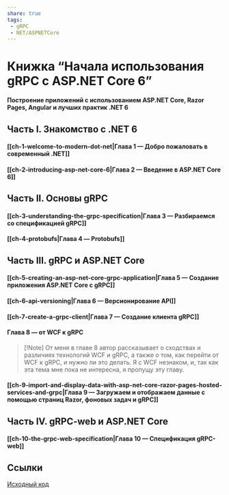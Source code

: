 ```yaml
---
share: true
tags:
 - gRPC
 - NET/ASPNETCore
---
```

# Книжка “Начала использования gRPC с ASP.NET Core 6”
**Построение приложений с использованием ASP.NET Core, Razor Pages, Angular и лучших практик .NET 6**

## Часть I. Знакомство с .NET 6
#### [[ch-1-welcome-to-modern-dot-net|Глава 1 — Добро пожаловать в современный .NET]]
#### [[ch-2-introducing-asp-net-core-6|Глава 2 — Введение в ASP.NET Core 6]]
## Часть II. Основы gRPC
#### [[ch-3-understanding-the-grpc-specification|Глава 3 — Разбираемся со спецификацией gRPC]]
#### [[ch-4-protobufs|Глава 4 — Protobufs]]
## Часть III. gRPC и ASP.NET Core
#### [[ch-5-creating-an-asp-net-core-grpc-application|Глава 5 — Создание приложения ASP.NET Core с gRPC]]
#### [[ch-6-api-versioning|Глава 6 — Версионирование API]]
#### [[ch-7-create-a-grpc-client|Глава 7 — Создание клиента gRPC]]
#### Глава 8 — от WCF к gRPC
> [!Note] От меня
> в главе 8 автор рассказывает о сходствах и различиях технологий WCF и gRPC, а также о том, как перейти от WCF к gRPC, и нужно ли это делать. Я с WCF незнаком, и, так как эта тема мне пока не интересна, я пропущу эту главу.

#### [[ch-9-import-and-display-data-with-asp-net-core-razor-pages-hosted-services-and-grpc|Глава 9 — Загружаем и отображаем данные с помощью страниц Razor, фоновых задач и gRPC]]
## Часть IV. gRPC-web и ASP.NET Core
#### [[ch-10-the-grpc-web-specification|Глава 10 — Спецификация gRPC-web]]

## Ссылки
[Исходный код](https://github.com/Apress/beg-grpc-w-asp.net-core-6)